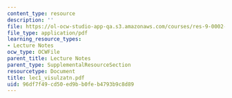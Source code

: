 ```yaml
---
content_type: resource
description: ''
file: https://ol-ocw-studio-app-qa.s3.amazonaws.com/courses/res-9-0002-statistics-and-visualization-for-data-analysis-and-inference-january-iap-2009/96df7f49cd50ed9bb0feb4793b9c8d89_lec1_visulzatn.pdf
file_type: application/pdf
learning_resource_types:
- Lecture Notes
ocw_type: OCWFile
parent_title: Lecture Notes
parent_type: SupplementalResourceSection
resourcetype: Document
title: lec1_visulzatn.pdf
uid: 96df7f49-cd50-ed9b-b0fe-b4793b9c8d89
---
```

